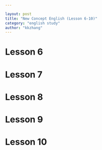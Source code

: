 ```yaml
---

layout: post
title: "New Concept English (Lesson 6-10)"
category: "english study"
author: "kkzhang"
---
```


# Lesson 6
# Lesson 7
# Lesson 8
# Lesson 9
# Lesson 10